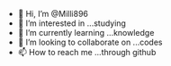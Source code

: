 - 👋 Hi, I’m @Milli896
- 👀 I’m interested in ...studying
- 🌱 I’m currently learning ...knowledge
- 💞️ I’m looking to collaborate on ...codes
- 📫 How to reach me ...through github

<!---
Milli896/Milli896 is a ✨ special ✨ repository because its `README.md` (this file) appears on your GitHub profile.
You can click the Preview link to take a look at your changes.
--->
